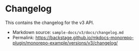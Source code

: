 # Changelog

This contains the changelog for the v3 API.

- Markdown source: `sample-docs/v3/docs/changelog.md`
- Permalink: <https://backstage.github.io/mkdocs-monorepo-plugin/monorepo-example/versions/v3/changelog/>